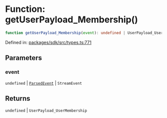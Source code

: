 # Function: getUserPayload\_Membership()

```ts
function getUserPayload_Membership(event): undefined | UserPayload_UserMembership;
```

Defined in: [packages/sdk/src/types.ts:771](https://github.com/towns-protocol/towns/blob/0db1fd0ac7258e8db8cedfb6183e8eade8284fa1/packages/sdk/src/types.ts#L771)

## Parameters

### event

`undefined` | [`ParsedEvent`](../interfaces/ParsedEvent.md) | `StreamEvent`

## Returns

`undefined` \| `UserPayload_UserMembership`
